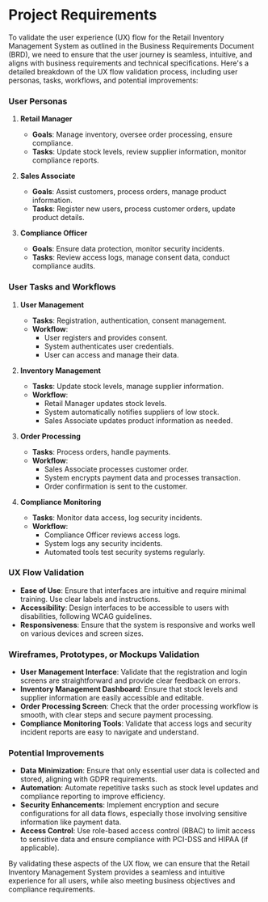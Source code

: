 # Project Requirements

To validate the user experience (UX) flow for the Retail Inventory Management System as outlined in the Business Requirements Document (BRD), we need to ensure that the user journey is seamless, intuitive, and aligns with business requirements and technical specifications. Here's a detailed breakdown of the UX flow validation process, including user personas, tasks, workflows, and potential improvements:

### User Personas

1. **Retail Manager**
   - **Goals**: Manage inventory, oversee order processing, ensure compliance.
   - **Tasks**: Update stock levels, review supplier information, monitor compliance reports.

2. **Sales Associate**
   - **Goals**: Assist customers, process orders, manage product information.
   - **Tasks**: Register new users, process customer orders, update product details.

3. **Compliance Officer**
   - **Goals**: Ensure data protection, monitor security incidents.
   - **Tasks**: Review access logs, manage consent data, conduct compliance audits.

### User Tasks and Workflows

1. **User Management**
   - **Tasks**: Registration, authentication, consent management.
   - **Workflow**: 
     - User registers and provides consent.
     - System authenticates user credentials.
     - User can access and manage their data.

2. **Inventory Management**
   - **Tasks**: Update stock levels, manage supplier information.
   - **Workflow**:
     - Retail Manager updates stock levels.
     - System automatically notifies suppliers of low stock.
     - Sales Associate updates product information as needed.

3. **Order Processing**
   - **Tasks**: Process orders, handle payments.
   - **Workflow**:
     - Sales Associate processes customer order.
     - System encrypts payment data and processes transaction.
     - Order confirmation is sent to the customer.

4. **Compliance Monitoring**
   - **Tasks**: Monitor data access, log security incidents.
   - **Workflow**:
     - Compliance Officer reviews access logs.
     - System logs any security incidents.
     - Automated tools test security systems regularly.

### UX Flow Validation

- **Ease of Use**: Ensure that interfaces are intuitive and require minimal training. Use clear labels and instructions.
- **Accessibility**: Design interfaces to be accessible to users with disabilities, following WCAG guidelines.
- **Responsiveness**: Ensure that the system is responsive and works well on various devices and screen sizes.

### Wireframes, Prototypes, or Mockups Validation

- **User Management Interface**: Validate that the registration and login screens are straightforward and provide clear feedback on errors.
- **Inventory Management Dashboard**: Ensure that stock levels and supplier information are easily accessible and editable.
- **Order Processing Screen**: Check that the order processing workflow is smooth, with clear steps and secure payment processing.
- **Compliance Monitoring Tools**: Validate that access logs and security incident reports are easy to navigate and understand.

### Potential Improvements

- **Data Minimization**: Ensure that only essential user data is collected and stored, aligning with GDPR requirements.
- **Automation**: Automate repetitive tasks such as stock level updates and compliance reporting to improve efficiency.
- **Security Enhancements**: Implement encryption and secure configurations for all data flows, especially those involving sensitive information like payment data.
- **Access Control**: Use role-based access control (RBAC) to limit access to sensitive data and ensure compliance with PCI-DSS and HIPAA (if applicable).

By validating these aspects of the UX flow, we can ensure that the Retail Inventory Management System provides a seamless and intuitive experience for all users, while also meeting business objectives and compliance requirements.